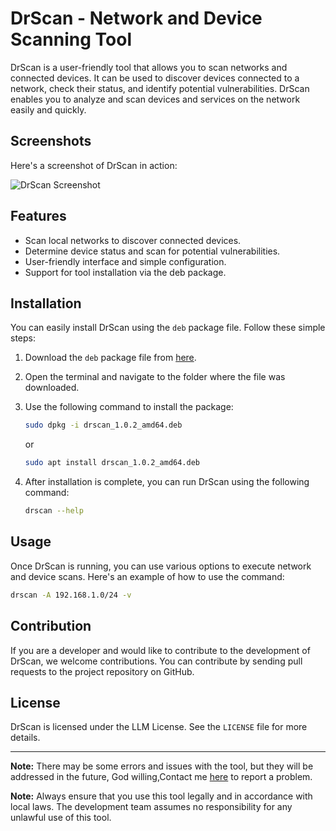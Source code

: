 # DrScan - Network and Device Scanning Tool

DrScan is a user-friendly tool that allows you to scan networks and connected devices. It can be used to discover devices connected to a network, check their status, and identify potential vulnerabilities. DrScan enables you to analyze and scan devices and services on the network easily and quickly.

## Screenshots

Here's a screenshot of DrScan in action:

![DrScan Screenshot](https://d.top4top.io/p_2783bygth1.png)

## Features

- Scan local networks to discover connected devices.
- Determine device status and scan for potential vulnerabilities.
- User-friendly interface and simple configuration.
- Support for tool installation via the deb package.

## Installation

You can easily install DrScan using the `deb` package file. Follow these simple steps:

1. Download the `deb` package file from [here](https://github.com/DrDataYE/DrScan/blob/main/drscan_1.0.2_amd64.deb).
2. Open the terminal and navigate to the folder where the file was downloaded.
3. Use the following command to install the package:

   ```bash
   sudo dpkg -i drscan_1.0.2_amd64.deb
   ```
   or
   ```bash
   sudo apt install drscan_1.0.2_amd64.deb
   ```
5. After installation is complete, you can run DrScan using the following command:

   ```bash
   drscan --help
   ```

## Usage

Once DrScan is running, you can use various options to execute network and device scans. Here's an example of how to use the command:

```bash
drscan -A 192.168.1.0/24 -v
```

## Contribution

If you are a developer and would like to contribute to the development of DrScan, we welcome contributions. You can contribute by sending pull requests to the project repository on GitHub.

## License

DrScan is licensed under the LLM License. See the `LICENSE` file for more details.

---
**Note:** There may be some errors and issues with the tool, but they will be addressed in the future, God willing,Contact me [here](https://t.me/DrdataYE) to report a problem.

**Note:** Always ensure that you use this tool legally and in accordance with local laws. The development team assumes no responsibility for any unlawful use of this tool.
